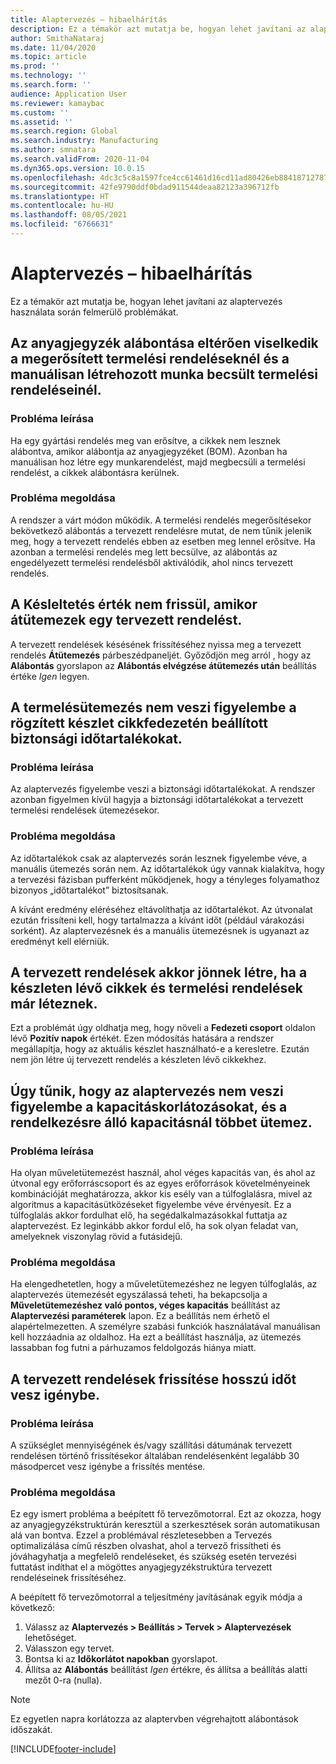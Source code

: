 ```yaml
---
title: Alaptervezés – hibaelhárítás
description: Ez a témakör azt mutatja be, hogyan lehet javítani az alaptervezés használata során felmerülő problémákat.
author: SmithaNataraj
ms.date: 11/04/2020
ms.topic: article
ms.prod: ''
ms.technology: ''
ms.search.form: ''
audience: Application User
ms.reviewer: kamaybac
ms.custom: ''
ms.assetid: ''
ms.search.region: Global
ms.search.industry: Manufacturing
ms.author: smnatara
ms.search.validFrom: 2020-11-04
ms.dyn365.ops.version: 10.0.15
ms.openlocfilehash: 4dc3c5c8a1597fce4cc61461d16cd11ad80426eb8841871278772fcd7b8c86b1
ms.sourcegitcommit: 42fe9790ddf0bdad911544deaa82123a396712fb
ms.translationtype: HT
ms.contentlocale: hu-HU
ms.lasthandoff: 08/05/2021
ms.locfileid: "6766631"
---
```

# <a name="troubleshoot-master-planning"></a>Alaptervezés – hibaelhárítás

Ez a témakör azt mutatja be, hogyan lehet javítani az alaptervezés használata során felmerülő problémákat.

## <a name="bill-of-materials-explosion-behaves-differently-for-firmed-production-orders-and-for-estimated-production-orders-for-manually-created-work"></a>Az anyagjegyzék alábontása eltérően viselkedik a megerősített termelési rendeléseknél és a manuálisan létrehozott munka becsült termelési rendeléseinél.

### <a name="issue-description"></a>Probléma leírása

Ha egy gyártási rendelés meg van erősítve, a cikkek nem lesznek alábontva, amikor alábontja az anyagjegyzéket (BOM). Azonban ha manuálisan hoz létre egy munkarendelést, majd megbecsüli a termelési rendelést, a cikkek alábontásra kerülnek.

### <a name="issue-resolution"></a>Probléma megoldása

A rendszer a várt módon működik. A termelési rendelés megerősítésekor bekövetkező alábontás a tervezett rendelésre mutat, de nem tűnik jelenik meg, hogy a tervezett rendelés ebben az esetben meg lennel erősítve. Ha azonban a termelési rendelés meg lett becsülve, az alábontás az engedélyezett termelési rendelésből aktiválódik, ahol nincs tervezett rendelés.

## <a name="the-delay-value-isnt-updated-when-i-reschedule-a-planned-order"></a>A Késleltetés érték nem frissül, amikor átütemezek egy tervezett rendelést.

A tervezett rendelések késésének frissítéséhez nyissa meg a tervezett rendelés **Átütemezés** párbeszédpaneljét. Győződjön meg arról , hogy az **Alábontás** gyorslapon az **Alábontás elvégzése átütemezés után** beállítás értéke *Igen* legyen.

## <a name="production-scheduling-doesnt-consider-the-safety-margins-that-are-set-on-the-item-coverage-for-pegged-supply"></a>A termelésütemezés nem veszi figyelembe a rögzített készlet cikkfedezetén beállított biztonsági időtartalékokat.

### <a name="issue-description"></a>Probléma leírása

Az alaptervezés figyelembe veszi a biztonsági időtartalékokat. A rendszer azonban figyelmen kívül hagyja a biztonsági időtartalékokat a tervezett termelési rendelések ütemezésekor.

### <a name="issue-resolution"></a>Probléma megoldása

Az időtartalékok csak az alaptervezés során lesznek figyelembe véve, a manuális ütemezés során nem. Az időtartalékok úgy vannak kialakítva, hogy a tervezési fázisban pufferként működjenek, hogy a tényleges folyamathoz bizonyos „időtartalékot” biztosítsanak.

A kívánt eredmény eléréséhez eltávolíthatja az időtartalékot. Az útvonalat ezután frissíteni kell, hogy tartalmazza a kívánt időt (például várakozási sorként). Az alaptervezésnek és a manuális ütemezésnek is ugyanazt az eredményt kell elérniük.

## <a name="planned-orders-are-generated-even-though-we-have-items-in-stock-and-production-orders-already-exist-for-them"></a>A tervezett rendelések akkor jönnek létre, ha a készleten lévő cikkek és termelési rendelések már léteznek.

Ezt a problémát úgy oldhatja meg, hogy növeli a **Fedezeti csoport** oldalon lévő **Pozitív napok** értékét. Ezen módosítás hatására a rendszer megállapítja, hogy az aktuális készlet használható-e a keresletre. Ezután nem jön létre új tervezett rendelés a készleten lévő cikkekhez.

## <a name="master-planning-doesnt-seem-to-respect-capacity-limitations-and-is-scheduling-more-than-the-available-capacity"></a>Úgy tűnik, hogy az alaptervezés nem veszi figyelembe a kapacitáskorlátozásokat, és a rendelkezésre álló kapacitásnál többet ütemez.

### <a name="issue-description"></a>Probléma leírása

Ha olyan műveletütemezést használ, ahol véges kapacitás van, és ahol az útvonal egy erőforráscsoport és az egyes erőforrások követelményeinek kombinációját meghatározza, akkor kis esély van a túlfoglalásra, mivel az algoritmus a kapacitásütközéseket figyelembe véve érvényesít. Ez a túlfoglalás akkor fordulhat elő, ha segédalkalmazásokkal futtatja az alaptervezést. Ez leginkább akkor fordul elő, ha sok olyan feladat van, amelyeknek viszonylag rövid a futásidejű.

### <a name="issue-resolution"></a>Probléma megoldása

Ha elengedhetetlen, hogy a műveletütemezéshez ne legyen túlfoglalás, az alaptervezés ütemezését egyszálassá teheti, ha bekapcsolja a **Műveletütemezéshez való pontos, véges kapacitás** beállítást az **Alaptervezési paraméterek** lapon. Ez a beállítás nem érhető el alapértelmezetten. A személyre szabási funkciók használatával manuálisan kell hozzáadnia az oldalhoz. Ha ezt a beállítást használja, az ütemezés lassabban fog futni a párhuzamos feldolgozás hiánya miatt.

## <a name="planned-orders-take-a-long-time-to-update"></a>A tervezett rendelések frissítése hosszú időt vesz igénybe.

### <a name="issue-description"></a>Probléma leírása

A szükséglet mennyiségének és/vagy szállítási dátumának tervezett rendelésen történő frissítésekor általában rendelésenként legalább 30 másodpercet vesz igénybe a frissítés mentése.

### <a name="issue-resolution"></a>Probléma megoldása

Ez egy ismert probléma a beépített fő tervezőmotorral. Ezt az okozza, hogy az anyagjegyzékstruktúrán keresztül a szerkesztések során automatikusan alá van bontva. Ezzel a problémával részletesebben a Tervezés optimalizálása című részben olvashat, ahol a tervező frissítheti és jóváhagyhatja a megfelelő rendeléseket, és szükség esetén tervezési futtatást indíthat el a mögöttes anyagjegyzékstruktúra tervezett rendeléseinek frissítéséhez.

A beépített fő tervezőmotorral a teljesítmény javításának egyik módja a következő:

1. Válassz az **Alaptervezés \> Beállítás \> Tervek \> Alaptervezések** lehetőséget.
1. Válasszon egy tervet.
1. Bontsa ki az **Időkorlátot napokban** gyorslapot.
1. Állítsa az **Alábontás** beállítást *Igen* értékre, és állítsa a beállítás alatti mezőt 0-ra (nulla).

> [!NOTE]
> Ez egyetlen napra korlátozza az alaptervben végrehajtott alábontások időszakát.


[!INCLUDE[footer-include](../../includes/footer-banner.md)]